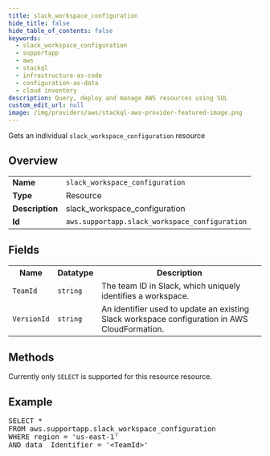 ```yaml
---
title: slack_workspace_configuration
hide_title: false
hide_table_of_contents: false
keywords:
  - slack_workspace_configuration
  - supportapp
  - aws
  - stackql
  - infrastructure-as-code
  - configuration-as-data
  - cloud inventory
description: Query, deploy and manage AWS resources using SQL
custom_edit_url: null
image: /img/providers/aws/stackql-aws-provider-featured-image.png
---
```

Gets an individual <code>slack_workspace_configuration</code> resource

## Overview
<table><tbody>
<tr><td><b>Name</b></td><td><code>slack_workspace_configuration</code></td></tr>
<tr><td><b>Type</b></td><td>Resource</td></tr>
<tr><td><b>Description</b></td><td>slack_workspace_configuration</td></tr>
<tr><td><b>Id</b></td><td><code>aws.supportapp.slack_workspace_configuration</code></td></tr>
</tbody></table>

## Fields
<table><tbody>
<tr><th>Name</th><th>Datatype</th><th>Description</th></tr>
<tr><td><code>TeamId</code></td><td><code>string</code></td><td>The team ID in Slack, which uniquely identifies a workspace.</td></tr>
<tr><td><code>VersionId</code></td><td><code>string</code></td><td>An identifier used to update an existing Slack workspace configuration in AWS CloudFormation.</td></tr>

</tbody></table>

## Methods
Currently only <code>SELECT</code> is supported for this resource resource.

## Example
<pre>
SELECT *<br/>FROM aws.supportapp.slack_workspace_configuration<br/>WHERE region = 'us-east-1'<br/>AND data__Identifier = '&lt;TeamId&gt;'
</pre>

